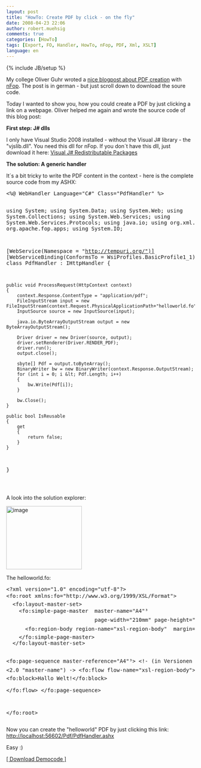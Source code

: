 ```yaml
---
layout: post
title: "HowTo: Create PDF by click - on the fly"
date: 2008-04-23 22:06
author: robert.muehsig
comments: true
categories: [HowTo]
tags: [Export, FO, Handler, HowTo, nFop, PDF, Xml, XSLT]
language: en
---
```

{% include JB/setup %}
<p>My college Oliver Guhr wroted a <a href="{{BASE_PATH}}/2007/12/06/howto-pdfs-erstellen-unter-net-mit-nfop/">nice blogpost about PDF creation</a> with <a href="http://sourceforge.net/projects/nfop/">nFop</a>. The post is in german - but just scroll down to download the soure code. </p>  <p>Today I wanted to show you, how you could create a PDF by just clicking a link on a webpage. Oliver helped me again and wrote the source code of this blog post:</p>  <p><strong>First step: J# dlls</strong></p>  <p>I only have Visual Studio 2008 installed - without the Visual J# library - the &quot;vjslib.dll&quot;. You need this dll for nFop. If you don&#180;t have this dll, just download it here: <a href="http://msdn2.microsoft.com/en-us/vjsharp/bb188598.aspx">Visual J# Redistributable Packages</a></p>  <p><strong>The solution: A generic handler</strong></p>  <p>It&#180;s a bit tricky to write the PDF content in the context - here is the complete source code from my ASHX:</p>  <div class="wlWriterSmartContent" id="scid:812469c5-0cb0-4c63-8c15-c81123a09de7:923ad05a-8302-4cec-9a70-ad42665e24b4" style="padding-right: 0px; display: inline; padding-left: 0px; float: none; padding-bottom: 0px; margin: 0px; padding-top: 0px"><pre name="code" class="c#">&lt;%@ WebHandler Language="C#" Class="PdfHandler" %&gt;

using System;
using System.Data;
using System.Web;
using System.Collections;
using System.Web.Services;
using System.Web.Services.Protocols;
using java.io;
using org.xml.sax;
using org.apache.fop.apps;
using System.IO;


[WebService(Namespace = "http://tempuri.org/")]
[WebServiceBinding(ConformsTo = WsiProfiles.BasicProfile1_1)]
public class PdfHandler : IHttpHandler
{

    public void ProcessRequest(HttpContext context)
    {
        context.Response.ContentType = "application/pdf";                     
        FileInputStream input = new FileInputStream(context.Request.PhysicalApplicationPath+"helloworld.fo");
        InputSource source = new InputSource(input);

        java.io.ByteArrayOutputStream output = new ByteArrayOutputStream();

        Driver driver = new Driver(source, output);
        driver.setRenderer(Driver.RENDER_PDF);
        driver.run();
        output.close();

        sbyte[] Pdf = output.toByteArray();
        BinaryWriter bw = new BinaryWriter(context.Response.OutputStream);           
        for (int i = 0; i &lt; Pdf.Length; i++)
        {
            bw.Write(Pdf[i]);
        }

        bw.Close();
    }

    public bool IsReusable
    {
        get
        {
            return false;
        }
    }
}

</pre></div>

<p>A look into the solution explorer:</p>

<p><a href="{{BASE_PATH}}/assets/wp-images-en/image18.png"><img style="border-top-width: 0px; border-left-width: 0px; border-bottom-width: 0px; border-right-width: 0px" height="169" alt="image" src="{{BASE_PATH}}/assets/wp-images-en/image-thumb18.png" width="202" border="0" /></a> </p>

<p>The helloworld.fo:</p>

<div class="wlWriterSmartContent" id="scid:812469c5-0cb0-4c63-8c15-c81123a09de7:3d382950-0f8c-4337-93d9-18df49daa38c" style="padding-right: 0px; display: inline; padding-left: 0px; float: none; padding-bottom: 0px; margin: 0px; padding-top: 0px"><pre name="code" class="c#">&lt;?xml version="1.0" encoding="utf-8"?&gt;
&lt;fo:root xmlns:fo="http://www.w3.org/1999/XSL/Format"&gt;
  &lt;fo:layout-master-set&gt;
    &lt;fo:simple-page-master  master-name="A4"³
                            page-width="210mm" page-height="297mm"&gt;
      &lt;fo:region-body region-name="xsl-region-body"  margin="2cm"/&gt;
    &lt;/fo:simple-page-master&gt;
  &lt;/fo:layout-master-set&gt;

  &lt;fo:page-sequence  master-reference="A4"³&gt;
    &lt;!- (in Versionen &lt;2.0 "master-name") -&gt;
    &lt;fo:flow flow-name="xsl-region-body"&gt;
      &lt;fo:block&gt;Hallo Welt!&lt;/fo:block&gt;   
    &lt;/fo:flow&gt;
  &lt;/fo:page-sequence&gt;

&lt;/fo:root&gt;</pre></div>

<p>Now you can create the &quot;helloworld&quot; PDF by just clicking this link: 
  <br /><a href="http://localhost:56602/Pdf/PdfHandler.ashx">http://localhost:56602/Pdf/PdfHandler.ashx</a></p>

<p>Easy :)</p>

<p><a href="{{BASE_PATH}}/assets/files/democode/pdfonthefly/pdfonthefly.zip">[ Download Democode ]</a></p>
